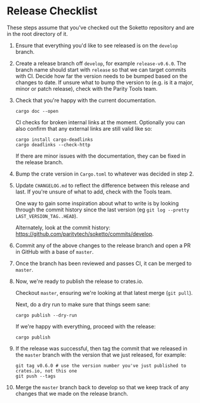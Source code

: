 # Release Checklist

These steps assume that you've checked out the Soketto repository and are in the root directory of it.

1. Ensure that everything you'd like to see released is on the `develop` branch.

2. Create a release branch off `develop`, for example `release-v0.6.0`. The branch name should start with `release` 
   so that we can target commits with CI. Decide how far the version needs to be bumped based on the changes to date. 
   If unsure what to bump the version to (e.g. is it a major, minor or patch release), check with the Parity Tools team.

3. Check that you're happy with the current documentation.
   
   ```
   cargo doc --open
   ```

   CI checks for broken internal links at the moment. Optionally you can also confirm that any external links
   are still valid like so:

   ```
   cargo install cargo-deadlinks
   cargo deadlinks --check-http
   ```

   If there are minor issues with the documentation, they can be fixed in the release branch.

4. Bump the crate version in `Cargo.toml` to whatever was decided in step 2.

5. Update `CHANGELOG.md` to reflect the difference between this release and last. If you're unsure of
   what to add, check with the Tools team. 
   
   One way to gain some inspiration about what to write is by looking through the commit history since 
   the last version (eg `git log --pretty LAST_VERSION_TAG..HEAD`).

   Alternately, look at the commit history: https://github.com/paritytech/soketto/commits/develop.

6. Commit any of the above changes to the release branch and open a PR in GitHub with a base of `master`.

7. Once the branch has been reviewed and passes CI, it can be merged to `master`.

8. Now, we're ready to publish the release to crates.io.

   Checkout `master`, ensuring we're looking at that latest merge (`git pull`). 
   
   Next, do a dry run to make sure that things seem sane:
   ```
   cargo publish --dry-run
   ```

   If we're happy with everything, proceed with the release:
   ```
   cargo publish
   ```

8. If the release was successful, then tag the commit that we released in the `master` branch with the
   version that we just released, for example:

   ```
   git tag v0.6.0 # use the version number you've just published to crates.io, not this one
   git push --tags
   ```

9. Merge the `master` branch back to develop so that we keep track of any changes that we made on
   the release branch.
